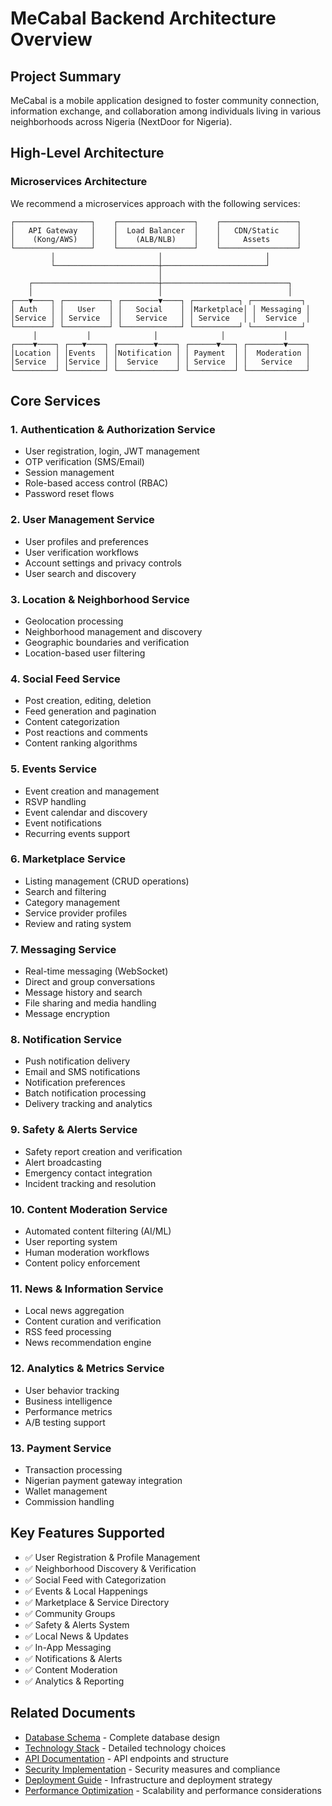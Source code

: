# MeCabal Backend Architecture Overview

## Project Summary
MeCabal is a mobile application designed to foster community connection, information exchange, and collaboration among individuals living in various neighborhoods across Nigeria (NextDoor for Nigeria).

## High-Level Architecture

### Microservices Architecture
We recommend a microservices approach with the following services:

```
┌─────────────────┐    ┌─────────────────┐    ┌─────────────────┐
│   API Gateway   │    │  Load Balancer  │    │   CDN/Static    │
│    (Kong/AWS)   │    │    (ALB/NLB)    │    │     Assets      │
└─────────────────┘    └─────────────────┘    └─────────────────┘
         │                       │                       │
         └───────────────────────┼───────────────────────┘
                                 │
    ┌────────────────────────────┼────────────────────────────┐
    │                            │                            │
┌───▼────┐ ┌──────────┐ ┌────────▼────┐ ┌──────────┐ ┌───────────┐
│ Auth   │ │   User   │ │   Social    │ │Marketplace│ │ Messaging │
│Service │ │ Service  │ │   Service   │ │ Service   │ │  Service  │
└────────┘ └──────────┘ └─────────────┘ └──────────┘ └───────────┘
     │           │              │              │             │
┌────▼────┐ ┌───▼────┐ ┌────────▼────┐ ┌──────▼───┐ ┌────────▼────┐
│Location │ │Events  │ │Notification │ │ Payment  │ │  Moderation │
│Service  │ │Service │ │  Service    │ │ Service  │ │   Service   │
└─────────┘ └────────┘ └─────────────┘ └──────────┘ └─────────────┘
```

## Core Services

### 1. Authentication & Authorization Service
- User registration, login, JWT management
- OTP verification (SMS/Email)
- Session management
- Role-based access control (RBAC)
- Password reset flows

### 2. User Management Service
- User profiles and preferences
- User verification workflows
- Account settings and privacy controls
- User search and discovery

### 3. Location & Neighborhood Service
- Geolocation processing
- Neighborhood management and discovery
- Geographic boundaries and verification
- Location-based user filtering

### 4. Social Feed Service
- Post creation, editing, deletion
- Feed generation and pagination
- Content categorization
- Post reactions and comments
- Content ranking algorithms

### 5. Events Service
- Event creation and management
- RSVP handling
- Event calendar and discovery
- Event notifications
- Recurring events support

### 6. Marketplace Service
- Listing management (CRUD operations)
- Search and filtering
- Category management
- Service provider profiles
- Review and rating system

### 7. Messaging Service
- Real-time messaging (WebSocket)
- Direct and group conversations
- Message history and search
- File sharing and media handling
- Message encryption

### 8. Notification Service
- Push notification delivery
- Email and SMS notifications
- Notification preferences
- Batch notification processing
- Delivery tracking and analytics

### 9. Safety & Alerts Service
- Safety report creation and verification
- Alert broadcasting
- Emergency contact integration
- Incident tracking and resolution

### 10. Content Moderation Service
- Automated content filtering (AI/ML)
- User reporting system
- Human moderation workflows
- Content policy enforcement

### 11. News & Information Service
- Local news aggregation
- Content curation and verification
- RSS feed processing
- News recommendation engine

### 12. Analytics & Metrics Service
- User behavior tracking
- Business intelligence
- Performance metrics
- A/B testing support

### 13. Payment Service
- Transaction processing
- Nigerian payment gateway integration
- Wallet management
- Commission handling

## Key Features Supported
- ✅ User Registration & Profile Management
- ✅ Neighborhood Discovery & Verification
- ✅ Social Feed with Categorization
- ✅ Events & Local Happenings
- ✅ Marketplace & Service Directory
- ✅ Community Groups
- ✅ Safety & Alerts System
- ✅ Local News & Updates
- ✅ In-App Messaging
- ✅ Notifications & Alerts
- ✅ Content Moderation
- ✅ Analytics & Reporting

## Related Documents
- [Database Schema](Database_Schema.md) - Complete database design
- [Technology Stack](Technology_Stack.md) - Detailed technology choices
- [API Documentation](API_Documentation.md) - API endpoints and structure
- [Security Implementation](Security_Implementation.md) - Security measures and compliance
- [Deployment Guide](Deployment_Guide.md) - Infrastructure and deployment strategy
- [Performance Optimization](Performance_Optimization.md) - Scalability and performance considerations